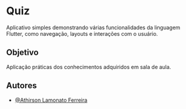 # Quiz

Aplicativo simples demonstrando várias funcionalidades da linguagem Flutter, como navegação, layouts e interações com o usuário.

## Objetivo

Aplicação práticas dos conhecimentos adquiridos em sala de aula.

## Autores

- [@Athirson Lamonato Ferreira](https://github.com/AthirsonLamonato)
